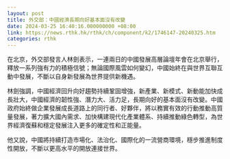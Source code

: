 ```yaml
---
layout: post
title: 外交部：中國經濟長期向好基本面沒有改變
date: 2024-03-25 16:40:16.000000000 +08:00
link: https://news.rthk.hk/rthk/ch/component/k2/1746147-20240325.htm
categories: rthk
---
```


在北京，外交部發言人林劍表示，一連兩日的中國發展高層論壇年會在北京舉行，釋放一系列強有力的積極信號；無論國際風雲如何變幻，中國始終在與世界互聯互動中發展，不斷以自身新發展為世界提供新機遇。

林劍強調，中國經濟回升向好趨勢持續鞏固增強，新產業、新模式、新動能加快成長壯大，中國經濟的韌性強、潛力大、活力足，長期向好的基本面沒有改變。中國政府始終做企業發展成長道路上的同行者、好夥伴，將以務實有效的行動推動高質量發展，著力擴大國內需求、加快構建現代化產業體系、持續推動綠色轉型，為世界經濟復蘇和穩定發展注入更多的確定性和正能量。

他又說，中國將持續打造市場化、法治化、國際化的一流營商環境，穩步推進制度性開放，不斷以更高水平的開放連接世界。
